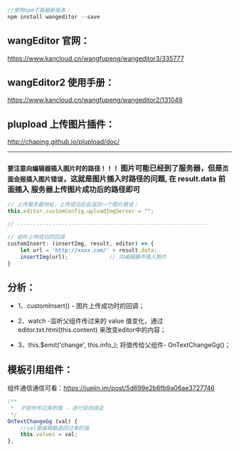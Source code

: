 ```js
//使用npm下载最新版本：
npm install wangeditor --save
```

## wangEditor 官网：
https://www.kancloud.cn/wangfupeng/wangeditor3/335777

## wangEditor2 使用手册：
https://www.kancloud.cn/wangfupeng/wangeditor2/131049

## plupload 上传图片插件：
http://chaping.github.io/plupload/doc/ 

---

### `要注意向编辑器插入图片时的路径！！！` 图片可能已经到了服务器，但是`页面会报插入图片错误`，这就是图片插入时路径的问题, 在 result.data 前面插入 服务器上传图片成功后的路径即可

```js
// 上传服务器地址，上传成功后会返回一个图片路径；
this.editor.customConfig.uploadImgServer = "";

// ------------------------------------------------------------

// 组件上传成功的回调
customInsert: (insertImg, result, editor) => {
    let url = 'http://xxxx.com/' + result.data;
    insertImg(url);             // 向编辑器中插入图片
}
```

## 分析：

- 1、customInsert() - 图片上传成功时的回调；

- 2、watch -监听父组件传过来的 value 值变化，通过 editor.txt.html(this.content) 来改变editor中的内容；

- 3、this.$emit('change', this.info_);  将值传给父组件- OnTextChangeGg()；

## 模板引用组件：

组件通信通信可看：https://juejin.im/post/5d699e2b6fb9a06ae3727746

```js
/**
 *  子组件传过来的值 - 进行双向绑定
 */
OnTextChangeGg (val) {
    //val是编辑器返回过来的值
    this.values = val;
},

```